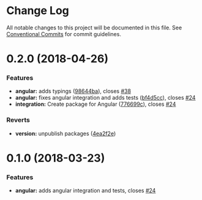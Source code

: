 # Change Log

All notable changes to this project will be documented in this file.
See [Conventional Commits](https://conventionalcommits.org) for commit guidelines.

<a name="0.2.0"></a>
# 0.2.0 (2018-04-26)


### Features

* **angular:** adds typings ([98644ba](https://github.com/stalniy/casl/commit/98644ba)), closes [#38](https://github.com/stalniy/casl/issues/38)
* **angular:** fixes angular integration and adds tests ([bf4d5cc](https://github.com/stalniy/casl/commit/bf4d5cc)), closes [#24](https://github.com/stalniy/casl/issues/24)
* **integration:** Create package for Angular ([776699c](https://github.com/stalniy/casl/commit/776699c)), closes [#24](https://github.com/stalniy/casl/issues/24)


### Reverts

* **version:** unpublish packages ([4ea2f2e](https://github.com/stalniy/casl/commit/4ea2f2e))




<a name="0.1.0"></a>
# 0.1.0 (2018-03-23)


### Features

* **angular:** adds angular integration and tests, closes [#24](https://github.com/stalniy/casl/issues/24)
